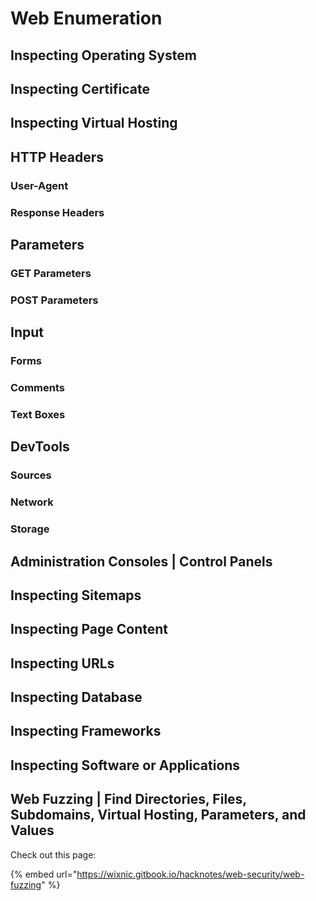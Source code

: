 # Web Enumeration

## Inspecting Operating System

## Inspecting Certificate 

## Inspecting Virtual Hosting

## HTTP Headers

### User-Agent

### Response Headers

## Parameters

### GET Parameters

### POST Parameters

## Input

### Forms

### Comments

### Text Boxes

## DevTools

### Sources

### Network 

### Storage 

## Administration Consoles \| Control Panels

## Inspecting Sitemaps

## Inspecting Page Content

## Inspecting URLs

## Inspecting Database

## Inspecting Frameworks

## Inspecting Software or Applications

## Web Fuzzing \| Find Directories, Files, Subdomains, Virtual Hosting, Parameters, and Values

Check out this page:

{% embed url="https://wixnic.gitbook.io/hacknotes/web-security/web-fuzzing" %}








